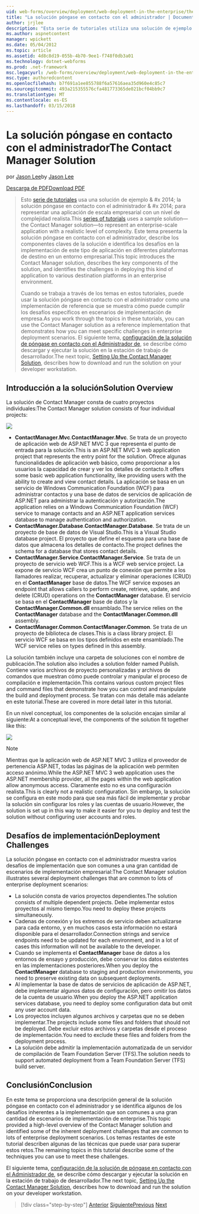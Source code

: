 ```yaml
---
uid: web-forms/overview/deployment/web-deployment-in-the-enterprise/the-contact-manager-solution
title: "La solución póngase en contacto con el administrador | Documentos de Microsoft"
author: jrjlee
description: "Esta serie de tutoriales utiliza una solución de ejemplo & #x 2014; la solución póngase en contacto con el administrador & #x 2014; para representar una aplicación de escala empresarial con una redistribución realista..."
ms.author: aspnetcontent
manager: wpickett
ms.date: 05/04/2012
ms.topic: article
ms.assetid: 4d8c8d19-055b-4b70-9ee1-f748f0db3a01
ms.technology: dotnet-webforms
ms.prod: .net-framework
msc.legacyurl: /web-forms/overview/deployment/web-deployment-in-the-enterprise/the-contact-manager-solution
msc.type: authoredcontent
ms.openlocfilehash: b7f691a1ee855788f6a57616aea35d960e4c85c7
ms.sourcegitcommit: 493a215355576cfa481773365de021bcf04bb9c7
ms.translationtype: MT
ms.contentlocale: es-ES
ms.lasthandoff: 03/15/2018
---
```

<a name="the-contact-manager-solution"></a><span data-ttu-id="1c93e-103">La solución póngase en contacto con el administrador</span><span class="sxs-lookup"><span data-stu-id="1c93e-103">The Contact Manager Solution</span></span>
====================
<span data-ttu-id="1c93e-104">por [Jason Lee](https://github.com/jrjlee)</span><span class="sxs-lookup"><span data-stu-id="1c93e-104">by [Jason Lee](https://github.com/jrjlee)</span></span>

[<span data-ttu-id="1c93e-105">Descarga de PDF</span><span class="sxs-lookup"><span data-stu-id="1c93e-105">Download PDF</span></span>](https://msdnshared.blob.core.windows.net/media/MSDNBlogsFS/prod.evol.blogs.msdn.com/CommunityServer.Blogs.Components.WeblogFiles/00/00/00/63/56/8130.DeployingWebAppsInEnterpriseScenarios.pdf)

> <span data-ttu-id="1c93e-106">Esto [serie de tutoriales](web-deployment-in-the-enterprise.md) usa una solución de ejemplo & #x 2014; la solución póngase en contacto con el administrador & #x 2014; para representar una aplicación de escala empresarial con un nivel de complejidad realista.</span><span class="sxs-lookup"><span data-stu-id="1c93e-106">This [series of tutorials](web-deployment-in-the-enterprise.md) uses a sample solution&#x2014;the Contact Manager solution&#x2014;to represent an enterprise-scale application with a realistic level of complexity.</span></span> <span data-ttu-id="1c93e-107">Este tema presenta la solución póngase en contacto con el administrador, describe los componentes claves de la solución e identifica los desafíos en la implementación de este tipo de aplicación en diferentes plataformas de destino en un entorno empresarial.</span><span class="sxs-lookup"><span data-stu-id="1c93e-107">This topic introduces the Contact Manager solution, describes the key components of the solution, and identifies the challenges in deploying this kind of application to various destination platforms in an enterprise environment.</span></span>
> 
> <span data-ttu-id="1c93e-108">Cuando se trabaja a través de los temas en estos tutoriales, puede usar la solución póngase en contacto con el administrador como una implementación de referencia que se muestra cómo puede cumplir los desafíos específicos en escenarios de implementación de empresa.</span><span class="sxs-lookup"><span data-stu-id="1c93e-108">As you work through the topics in these tutorials, you can use the Contact Manager solution as a reference implementation that demonstrates how you can meet specific challenges in enterprise deployment scenarios.</span></span> <span data-ttu-id="1c93e-109">El siguiente tema, [configuración de la solución de póngase en contacto con el Administrador de](setting-up-the-contact-manager-solution.md), se describe cómo descargar y ejecutar la solución en la estación de trabajo de desarrollador.</span><span class="sxs-lookup"><span data-stu-id="1c93e-109">The next topic, [Setting Up the Contact Manager Solution](setting-up-the-contact-manager-solution.md), describes how to download and run the solution on your developer workstation.</span></span>


## <a name="solution-overview"></a><span data-ttu-id="1c93e-110">Introducción a la solución</span><span class="sxs-lookup"><span data-stu-id="1c93e-110">Solution Overview</span></span>

<span data-ttu-id="1c93e-111">La solución de Contact Manager consta de cuatro proyectos individuales:</span><span class="sxs-lookup"><span data-stu-id="1c93e-111">The Contact Manager solution consists of four individual projects:</span></span>

![](the-contact-manager-solution/_static/image1.png)

- <span data-ttu-id="1c93e-112">**ContactManager.Mvc**.</span><span class="sxs-lookup"><span data-stu-id="1c93e-112">**ContactManager.Mvc**.</span></span> <span data-ttu-id="1c93e-113">Se trata de un proyecto de aplicación web de ASP.NET MVC 3 que representa el punto de entrada para la solución.</span><span class="sxs-lookup"><span data-stu-id="1c93e-113">This is an ASP.NET MVC 3 web application project that represents the entry point for the solution.</span></span> <span data-ttu-id="1c93e-114">Ofrece algunas funcionalidades de aplicación web básico, como proporcionar a los usuarios la capacidad de crear y ver los detalles de contacto.</span><span class="sxs-lookup"><span data-stu-id="1c93e-114">It offers some basic web application functionality, like providing users with the ability to create and view contact details.</span></span> <span data-ttu-id="1c93e-115">La aplicación se basa en un servicio de Windows Communication Foundation (WCF) para administrar contactos y una base de datos de servicios de aplicación de ASP.NET para administrar la autenticación y autorización.</span><span class="sxs-lookup"><span data-stu-id="1c93e-115">The application relies on a Windows Communication Foundation (WCF) service to manage contacts and an ASP.NET application services database to manage authentication and authorization.</span></span>
- <span data-ttu-id="1c93e-116">**ContactManager.Database**.</span><span class="sxs-lookup"><span data-stu-id="1c93e-116">**ContactManager.Database**.</span></span> <span data-ttu-id="1c93e-117">Se trata de un proyecto de base de datos de Visual Studio.</span><span class="sxs-lookup"><span data-stu-id="1c93e-117">This is a Visual Studio database project.</span></span> <span data-ttu-id="1c93e-118">El proyecto que define el esquema para una base de datos que almacena los detalles de contacto.</span><span class="sxs-lookup"><span data-stu-id="1c93e-118">The project defines the schema for a database that stores contact details.</span></span>
- <span data-ttu-id="1c93e-119">**ContactManager.Service**.</span><span class="sxs-lookup"><span data-stu-id="1c93e-119">**ContactManager.Service**.</span></span> <span data-ttu-id="1c93e-120">Se trata de un proyecto de servicio web WCF.</span><span class="sxs-lookup"><span data-stu-id="1c93e-120">This is a WCF web service project.</span></span> <span data-ttu-id="1c93e-121">La expone de servicio WCF crea un punto de conexión que permite a los llamadores realizar, recuperar, actualizar y eliminar operaciones (CRUD) en el **ContactManager** base de datos.</span><span class="sxs-lookup"><span data-stu-id="1c93e-121">The WCF service exposes an endpoint that allows callers to perform create, retrieve, update, and delete (CRUD) operations on the **ContactManager** database.</span></span> <span data-ttu-id="1c93e-122">El servicio se basa en el **ContactManager** base de datos y la **ContactManager.Common.dll** ensamblado.</span><span class="sxs-lookup"><span data-stu-id="1c93e-122">The service relies on the **ContactManager** database and the **ContactManager.Common.dll** assembly.</span></span>
- <span data-ttu-id="1c93e-123">**ContactManager.Common**.</span><span class="sxs-lookup"><span data-stu-id="1c93e-123">**ContactManager.Common**.</span></span> <span data-ttu-id="1c93e-124">Se trata de un proyecto de biblioteca de clases.</span><span class="sxs-lookup"><span data-stu-id="1c93e-124">This is a class library project.</span></span> <span data-ttu-id="1c93e-125">El servicio WCF se basa en los tipos definidos en este ensamblado.</span><span class="sxs-lookup"><span data-stu-id="1c93e-125">The WCF service relies on types defined in this assembly.</span></span>

<span data-ttu-id="1c93e-126">La solución también incluye una carpeta de soluciones con el nombre de publicación.</span><span class="sxs-lookup"><span data-stu-id="1c93e-126">The solution also includes a solution folder named Publish.</span></span> <span data-ttu-id="1c93e-127">Contiene varios archivos de proyecto personalizadas y archivos de comandos que muestran cómo puede controlar y manipular el proceso de compilación e implementación.</span><span class="sxs-lookup"><span data-stu-id="1c93e-127">This contains various custom project files and command files that demonstrate how you can control and manipulate the build and deployment process.</span></span> <span data-ttu-id="1c93e-128">Se tratan con más detalle más adelante en este tutorial.</span><span class="sxs-lookup"><span data-stu-id="1c93e-128">These are covered in more detail later in this tutorial.</span></span>

<span data-ttu-id="1c93e-129">En un nivel conceptual, los componentes de la solución encajan similar al siguiente:</span><span class="sxs-lookup"><span data-stu-id="1c93e-129">At a conceptual level, the components of the solution fit together like this:</span></span>

![](the-contact-manager-solution/_static/image2.png)

> [!NOTE]
> <span data-ttu-id="1c93e-130">Mientras que la aplicación web de ASP.NET MVC 3 utiliza el proveedor de pertenencia ASP.NET, todas las páginas de la aplicación web permiten acceso anónimo.</span><span class="sxs-lookup"><span data-stu-id="1c93e-130">While the ASP.NET MVC 3 web application uses the ASP.NET membership provider, all the pages within the web application allow anonymous access.</span></span> <span data-ttu-id="1c93e-131">Claramente esto no es una configuración realista.</span><span class="sxs-lookup"><span data-stu-id="1c93e-131">This is clearly not a realistic configuration.</span></span> <span data-ttu-id="1c93e-132">Sin embargo, la solución se configura en este modo para que sea más fácil de implementar y probar la solución sin configurar los roles y las cuentas de usuario.</span><span class="sxs-lookup"><span data-stu-id="1c93e-132">However, the solution is set up in this way to make it easier for you to deploy and test the solution without configuring user accounts and roles.</span></span>


## <a name="deployment-challenges"></a><span data-ttu-id="1c93e-133">Desafíos de implementación</span><span class="sxs-lookup"><span data-stu-id="1c93e-133">Deployment Challenges</span></span>

<span data-ttu-id="1c93e-134">La solución póngase en contacto con el administrador muestra varios desafíos de implementación que son comunes a una gran cantidad de escenarios de implementación empresarial:</span><span class="sxs-lookup"><span data-stu-id="1c93e-134">The Contact Manager solution illustrates several deployment challenges that are common to lots of enterprise deployment scenarios:</span></span>

- <span data-ttu-id="1c93e-135">La solución consta de varios proyectos dependientes.</span><span class="sxs-lookup"><span data-stu-id="1c93e-135">The solution consists of multiple dependent projects.</span></span> <span data-ttu-id="1c93e-136">Debe implementar estos proyectos al mismo tiempo.</span><span class="sxs-lookup"><span data-stu-id="1c93e-136">You need to deploy these projects simultaneously.</span></span>
- <span data-ttu-id="1c93e-137">Cadenas de conexión y los extremos de servicio deben actualizarse para cada entorno, y en muchos casos esta información no estará disponible para el desarrollador.</span><span class="sxs-lookup"><span data-stu-id="1c93e-137">Connection strings and service endpoints need to be updated for each environment, and in a lot of cases this information will not be available to the developer.</span></span>
- <span data-ttu-id="1c93e-138">Cuando se implementa el **ContactManager** base de datos a los entornos de ensayo y producción, debe conservar los datos existentes en las implementaciones posteriores.</span><span class="sxs-lookup"><span data-stu-id="1c93e-138">When you deploy the **ContactManager** database to staging and production environments, you need to preserve existing data on subsequent deployments.</span></span>
- <span data-ttu-id="1c93e-139">Al implementar la base de datos de servicios de aplicación de ASP.NET, debe implementar algunos datos de configuración, pero omitir los datos de la cuenta de usuario.</span><span class="sxs-lookup"><span data-stu-id="1c93e-139">When you deploy the ASP.NET application services database, you need to deploy some configuration data but omit any user account data.</span></span>
- <span data-ttu-id="1c93e-140">Los proyectos incluyen algunos archivos y carpetas que no se deben implementar.</span><span class="sxs-lookup"><span data-stu-id="1c93e-140">The projects include some files and folders that should not be deployed.</span></span> <span data-ttu-id="1c93e-141">Debe excluir estos archivos y carpetas desde el proceso de implementación.</span><span class="sxs-lookup"><span data-stu-id="1c93e-141">You need to exclude these files and folders from the deployment process.</span></span>
- <span data-ttu-id="1c93e-142">La solución debe admitir la implementación automatizada de un servidor de compilación de Team Foundation Server (TFS).</span><span class="sxs-lookup"><span data-stu-id="1c93e-142">The solution needs to support automated deployment from a Team Foundation Server (TFS) build server.</span></span>

## <a name="conclusion"></a><span data-ttu-id="1c93e-143">Conclusión</span><span class="sxs-lookup"><span data-stu-id="1c93e-143">Conclusion</span></span>

<span data-ttu-id="1c93e-144">En este tema se proporciona una descripción general de la solución póngase en contacto con el administrador y se identifica algunos de los desafíos inherentes a la implementación que son comunes a una gran cantidad de escenarios de implementación de enterprise.</span><span class="sxs-lookup"><span data-stu-id="1c93e-144">This topic provided a high-level overview of the Contact Manager solution and identified some of the inherent deployment challenges that are common to lots of enterprise deployment scenarios.</span></span> <span data-ttu-id="1c93e-145">Los temas restantes de este tutorial describen algunas de las técnicas que puede usar para superar estos retos.</span><span class="sxs-lookup"><span data-stu-id="1c93e-145">The remaining topics in this tutorial describe some of the techniques you can use to meet these challenges.</span></span>

<span data-ttu-id="1c93e-146">El siguiente tema, [configuración de la solución de póngase en contacto con el Administrador de](setting-up-the-contact-manager-solution.md), se describe cómo descargar y ejecutar la solución en la estación de trabajo de desarrollador.</span><span class="sxs-lookup"><span data-stu-id="1c93e-146">The next topic, [Setting Up the Contact Manager Solution](setting-up-the-contact-manager-solution.md), describes how to download and run the solution on your developer workstation.</span></span>

>[!div class="step-by-step"]
<span data-ttu-id="1c93e-147">[Anterior](web-deployment-in-the-enterprise.md)
[Siguiente](setting-up-the-contact-manager-solution.md)</span><span class="sxs-lookup"><span data-stu-id="1c93e-147">[Previous](web-deployment-in-the-enterprise.md)
[Next](setting-up-the-contact-manager-solution.md)</span></span>
